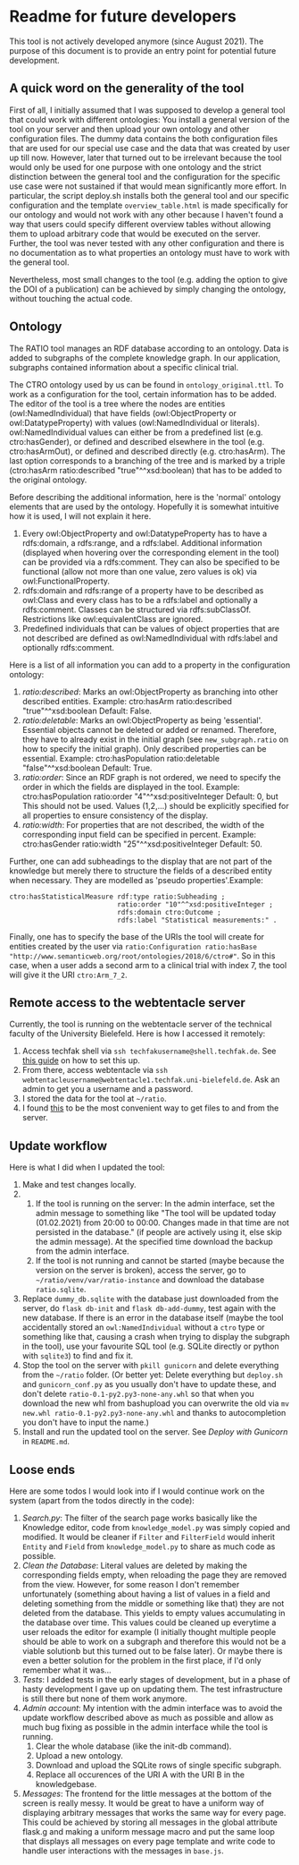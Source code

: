 Readme for future developers
======
This tool is not actively developed anymore (since August 2021). The purpose of this document is to provide an entry point for potential future development.

A quick word on the generality of the tool
-------
First of all, I initially assumed that I was supposed to develop a general tool that could work with different ontologies: You install a general version of the tool on your server
and then upload your own ontology and other configuration files. The dummy data contains the both configuration files that are used for our special use case and the data that was created by user 
up till now.
However, later that turned out to be irrelevant because the tool would only be used for one purpose with one ontology and the strict distinction between the general tool and the
configuration for the specific use case were not sustained if that would mean significantly more effort.
In particular, the script deploy.sh installs both the general tool and our specific configuration and the template `overview_table.html` is made specifically for our ontology and would not work
with any other because I haven't found a way that users could specify different overview tables without allowing them to upload arbitrary code that would be executed on the server.
Further, the tool was never tested with any other configuration and there is no documentation as to what properties an ontology must have to work with the general tool.

Nevertheless, most small changes to the tool (e.g. adding the option to give the DOI of a publication) can be achieved by simply changing the ontology, without touching the actual code.

Ontology
------
The RATIO tool manages an RDF database according to an ontology. Data is added to subgraphs of the complete knowledge graph. In our application, subgraphs contained information about a 
specific clinical trial.

The CTRO ontology used by us can be found in `ontology_original.ttl`. To work as a configuration for the tool, certain
information has to be added. The editor of the tool is a tree where the nodes are entities (owl:NamedIndividual) that have fields (owl:ObjectProperty or owl:DatatypeProperty) 
with values (owl:NamedIndividual or literals). owl:NamedIndividual values can either be from a predefined list (e.g. ctro:hasGender), 
or defined and described elsewhere in the tool (e.g. ctro:hasArmOut), or defined and described directly (e.g. ctro:hasArm).
The last option corresponds to a branching of the tree and is marked by a triple (ctro:hasArm ratio:described "true"^^xsd:boolean) that has to be added to the original ontology.

Before describing the additional information, here is the 'normal' ontology elements that are used by the ontology. Hopefully it is somewhat intuitive how it is used, I will not explain it here.
1. Every owl:ObjectProperty and owl:DatatypeProperty has to have a rdfs:domain, a rdfs:range, and a rdfs:label.
   Additional information (displayed when hovering over the corresponding element in the tool) can be provided via a rdfs:comment.
   They can also be specified to be functional (allow not more than one value, zero values is ok) via owl:FunctionalProperty.
2. rdfs:domain and rdfs:range of a property have to be described as owl:Class and every class has to be a rdfs:label and optionally a rdfs:comment.
   Classes can be structured via rdfs:subClassOf.
   Restrictions like owl:equivalentClass are ignored.
3. Predefined individuals that can be values of object properties that are not described are defined as owl:NamedIndividual with rdfs:label and optionally rdfs:comment.

Here is a list of all information you can add to a property in the configuration ontology:
1. _ratio:described_: 
   Marks an owl:ObjectProperty as branching into other described entities. 
   Example: ctro:hasArm ratio:described "true"^^xsd:boolean
   Default: False.
2. _ratio:deletable_: 
   Marks an owl:ObjectProperty as being 'essential'. Essential objects cannot be deleted or added or renamed. Therefore, they have to already exist in the initial graph 
   (see `new_subgraph.ratio` on how to specify the initial graph). Only described properties can be essential. 
   Example: ctro:hasPopulation ratio:deletable "false"^^xsd:boolean 
   Default: True.
3. _ratio:order_: 
   Since an RDF graph is not ordered, we need to specify the order in which the fields are displayed in the tool. 
   Example: ctro:hasPopulation ratio:order "4"^^xsd:positiveInteger
   Default: 0, but This should not be used. Values (1,2,...) should be explicitly specified for all properties to ensure consistency of the display.
4. _ratio:width_:
   For properties that are not described, the width of the corresponding input field can be specified in percent.
   Example: ctro:hasGender ratio:width "25"^^xsd:positiveInteger
   Default: 50.

Further, one can add subheadings to the display that are not part of the knowledge but merely there to structure the fields of a described entity when necessary. 
They are modelled as 'pseudo properties'.Example:
```
ctro:hasStatisticalMeasure rdf:type ratio:Subheading ;
                           ratio:order "10"^^xsd:positiveInteger ;
                           rdfs:domain ctro:Outcome ;
                           rdfs:label "Statistical measurements:" .
```

Finally, one has to specify the base of the URIs the tool will create for entities created by the user via `ratio:Configuration ratio:hasBase "http://www.semanticweb.org/root/ontologies/2018/6/ctro#"`.
So in this case, when a user adds a second arm to a clinical trial with index 7, the tool will give it the URI `ctro:Arm_7_2`.



Remote access to the webtentacle server
------
Currently, the tool is running on the webtentacle server of the technical faculty of the University Bielefeld. Here is how I accessed it remotely:
1. Access techfak shell via `ssh techfakusername@shell.techfak.de`. See [this guide](https://techfak.net/dienste/remote/shell) on how to set this up.
2. From there, access webtentacle via `ssh webtentacleusername@webtentacle1.techfak.uni-bielefeld.de`. Ask an admin to get you a username and a password.
3. I stored the data for the tool at `~/ratio`.
4. I found [this](https://bashupload.com/) to be the most convenient way to get files to and from the server.

Update workflow
------
Here is what I did when I updated the tool:

1. Make and test changes locally.
2. 1. If the tool is running on the server: In the admin interface, set the admin message to something like
   "The tool will be updated today (01.02.2021) from 20:00 to 00:00. Changes made in that time are not persisted in the database." (if people are actively using it, else skip the admin message). 
   At the specified time download the backup from the admin interface.
   2. If the tool is not running and cannot be started (maybe because the version on the server is broken), access the server, go to `~/ratio/venv/var/ratio-instance` 
      and download the database `ratio.sqlite`.
3. Replace `dummy_db.sqlite` with the database just downloaded from the server, do `flask db-init` and `flask db-add-dummy`, test again with the new database.
   If there is an error in the database itself (maybe the tool accidentally stored an `owl:NamedIndividual` without a `ctro` type or something like that, 
   causing a crash when trying to display the subgraph in the tool), use your favourite SQL tool (e.g. SQLite directly or python with `sqlite3`) to find and fix it.
4. Stop the tool on the server with `pkill gunicorn` and delete everything from the `~/ratio` folder. (Or better yet: Delete everything but `deploy.sh` and `gunicorn_conf.py` as you usually
   don't have to update these, and don't delete `ratio-0.1-py2.py3-none-any.whl` so that when you download the new whl from bashupload you can overwrite the old via 
   `mv new.whl ratio-0.1-py2.py3-none-any.whl` and thanks to autocompletion you don't have to input the name.)
5. Install and run the updated tool on the server. See _Deploy with Gunicorn_ in `README.md`.

Loose ends
-------
Here are some todos I would look into if I would continue work on the system (apart from the todos directly in the code):
1. _Search.py_: The filter of the search page works basically like the Knowledge editor, code from `knowledge_model.py` was simply copied and modified.
   It would be cleaner if `Filter` and `FilterField` would inherit `Entity` and `Field` from `knowledge_model.py` to share as much code as possible.
2. _Clean the Database_: Literal values are deleted by making the corresponding fields empty, when reloading the page they are removed from the view.
   However, for some reason I don't remember unfortunately (something about having a list of values in a field and deleting something from the middle
   or something like that) they are not deleted from the database. This yields to empty values accumulating in the database over time. This values could be cleaned up
   everytime a user reloads the editor for example (I initially thought multiple people should be able to work on a subgraph and therefore this would not be a viable solutionb
   but this turned out to be false later). Or maybe there is even a better solution for the problem in the first place, if I'd
   only remember what it was...
3. _Tests_: I added tests in the early stages of development, but in a phase of hasty development I gave up on updating them. The test infrastructure is still there but none of them work anymore.
4. _Admin account_: My intention with the admin interface was to avoid the update workflow described above as much as possible and allow as much bug fixing as possible in the admin interface
   while the tool is running.
   1. Clear the whole database (like the init-db command).
   2. Upload a new ontology.
   3. Download and upload the SQLite rows of single specific subgraph.
   4. Replace all occurences of the URI A with the URI B in the knowledgebase.
5. _Messages_: The frontend for the little messages at the bottom of the screen is really messy. It would be great to have a uniform way of displaying arbitrary messages that works the same
   way for every page. This could be achieved by storing all messages in the global attribute flask.g and making a uniform message macro and put the same loop that displays all
   messages on every page template and write code to handle user interactions with the messages in `base.js`.
